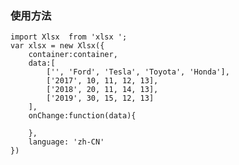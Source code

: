 ### 使用方法

    import Xlsx  from 'xlsx ';
    var xlsx = new Xlsx({
        container:container,
        data:[
            ['', 'Ford', 'Tesla', 'Toyota', 'Honda'],
            ['2017', 10, 11, 12, 13],
            ['2018', 20, 11, 14, 13],
            ['2019', 30, 15, 12, 13]
        ],
        onChange:function(data){
            
        },
        language: 'zh-CN'
    })


